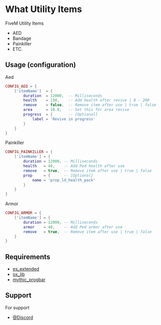 
# What Utility Items

FiveM Utility Items
- AED 
- Bandage
- Painkiller
- ETC.


## Usage (configuration)

Aed

```lua
CONFIG_AED = {
    ['itemName']  = {
        duration  = 12000,  -- Milliseconds 
        health    = 150,    -- Add health after revive | 0 - 200
        remove    = false,  -- Remove item after use | true | false
        area      = 10.0,   -- Set this for area revive
        progress  = {       -- [Optional]
            label = 'Revive in progress'
        }
    }
}
```
    

Painkiller

```lua
CONFIG_PAINKILLER = {
    ['itemName'] = {
        duration = 12000, -- Milliseconds 
        health   = 40,    -- Add Ped health after use
        remove   = true,  -- Remove item after use | true | false
        prop     = {      -- [Optional]
            name = 'prop_ld_health_pack'
        }
    }
}
```

Armor

```lua
CONFIG_ARMOR = {
    ['itemName'] = {
        duration = 12000, -- Milliseconds 
        armor    = 40,    -- Add Ped armor after use
        remove   = true,  -- Remove item after use | true | false
    }
}
```

## Requirements
- [es_extended](https://docs.esx-framework.org/en)
- [ox_lib](https://overextended.dev/ox_lib)
- [mythic_progbar](https://github.com/TaemuruTempest/mythic_progbar)

## Support

For support
- [@Discord](http://discord.gg/HTpBuFXhUy)
